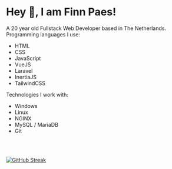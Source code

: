 <h1>Hey 👋, I am Finn Paes!</h1>
<p>A 20 year old Fullstack Web Developer based in The Netherlands.<br>Programming languages I use:</p>
<ul>
  <li>HTML</li>
  <li>CSS</li>
  <li>JavaScript</li>
  <li>VueJS</li>
  <li>Laravel</li>
  <li>InertiaJS</li>
  <li>TailwindCSS</li>
</ul>

<p>Technologies I work with:</p>
<ul>
  <li>Windows</li>
  <li>Linux</li>
  <li>NGINX</li>
  <li>MySQL / MariaDB</li>
  <li>Git</li>
</ul>

<br><br>

[![GitHub Streak](http://github-readme-streak-stats.herokuapp.com?user=FinnPaes&theme=black-ice&date_format=j%2Fn%5B%2FY%5D)](https://git.io/streak-stats)
